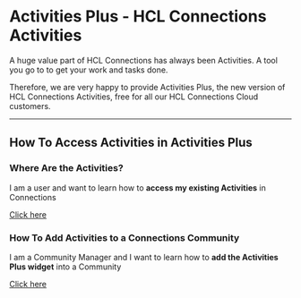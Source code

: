 # Activities Plus - HCL Connections Activities

A huge value part of HCL Connections has always been Activities. A tool you go to to get your work and tasks done.

Therefore, we are very happy to provide Activities Plus, the new version of HCL Connections Activities, free for all our HCL Connections Cloud customers.

___

## How To Access Activities in Activities Plus

### Where Are the Activities?

I am a user and want to learn how to **access my existing Activities** in Connections

[Click here](https://docs.st.collab.cloud/users/aplus-for-users)

### How To Add Activities to a Connections Community

I am a Community Manager and I want to learn how to **add the Activities Plus widget** into a Community

[Click here](https://docs.st.collab.cloud/users/aplus-for-comm-managers)
